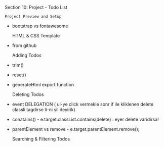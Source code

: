 Section 10: Project - Todo List


    Project Preview and Setup

* bootstrap vs fontawesome

    
    HTML & CSS Template

* from github

    
    Adding Todos

* trim()
* reset()
* generateHtml export function


    Deleting Todos

* event DELEGATION ( ul-ye click vermekle sonr if ile kliklenen delete classli
  tagdirse li-ni sil deyirik)
  
* conatains() - e.target.classList.contains(delete)  : eyer delete varidirsa!

* parentElement vs remove  - e.target.parentElement.remove();

    
    Searching & Filtering Todos
